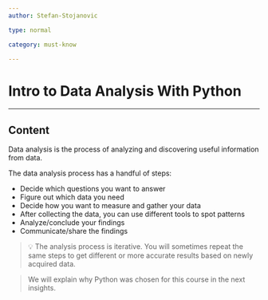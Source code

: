 ```yaml
---
author: Stefan-Stojanovic

type: normal

category: must-know

---
```


# Intro to Data Analysis With Python

---
## Content

Data analysis is the process of analyzing and discovering useful information from data.

The data analysis process has a handful of steps:

- Decide which questions you want to answer
- Figure out which data you need
- Decide how you want to measure and gather your data
- After collecting the data, you can use different tools to spot patterns
- Analyze/conclude your findings
- Communicate/share the findings

> 💡 The analysis process is iterative. You will sometimes repeat the same steps to get different or more accurate results based on newly acquired data.

> We will explain why Python was chosen for this course in the next insights.
